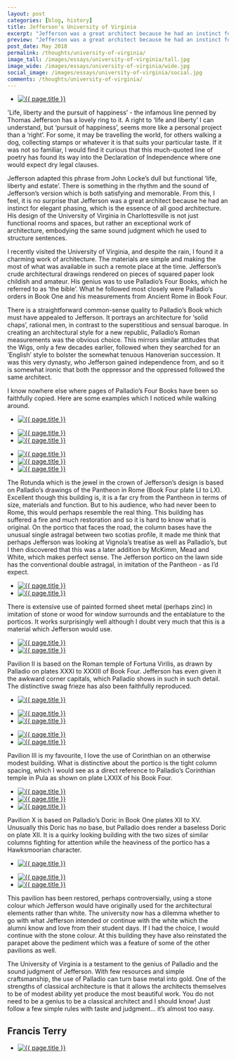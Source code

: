 ```yaml
---
layout: post
categories: [blog, history]
title: Jefferson’s University of Virginia
excerpt: "Jefferson was a great architect because he had an instinct for elegant phasing, which is the essence of all good architecture. His design of the University of Virginia in Charlottesville is an exceptional work of architecture."
preview: "Jefferson was a great architect because he had an instinct for elegant phasing, which is the essence of all good architecture. His design of the University of Virginia in Charlottesville is an exceptional work of architecture."
post_date: May 2018
permalink: /thoughts/university-of-virginia/
image_tall: /images/essays/university-of-virginia/tall.jpg
image_wide: /images/essays/university-of-virginia/wide.jpg
social_image: /images/essays/university-of-virginia/social.jpg
comments: /thoughts/university-of-virginia/
---
```


<ul class="list">
	<li class="full">
		<a class="fancybox" rel="group" href="/images/essays/university-of-virginia/university-of-virginia-01.jpg">
			<img src="/images/essays/university-of-virginia/thumbs/university-of-virginia-01.jpg" alt="{{ page.title }}" />
		</a>
	</li>
</ul>

<p>
	'Life, liberty and the pursuit of happiness’ - the infamous line penned by Thomas Jefferson has a lovely ring to it. A right to ‘life and liberty’ I can understand, but ‘pursuit of happiness’, seems more like a personal project than a ‘right’. For some, it may be travelling the world, for others walking a dog, collecting stamps or whatever it is that suits your particular taste. If it was not so familiar, I would find it curious that this much-quoted line of poetry has found its way into the Declaration of Independence where one would expect dry legal clauses.
</p><p>
	Jefferson adapted this phrase from John Locke’s dull but functional ‘life, liberty and estate’. There is something in the rhythm and the sound of Jefferson’s version which is both satisfying and memorable. From this, I feel, it is no surprise that Jefferson was a great architect because he had an instinct for elegant phasing, which is the essence of all good architecture. His design of the University of Virginia in Charlottesville is not just functional rooms and spaces, but rather an exceptional work of architecture, embodying the same sound judgment which he used to structure sentences.
</p><p>
	I recently visited the University of Virginia, and despite the rain, I found it a charming work of architecture. The materials are simple and making the most of what was available in such a remote place at the time. Jefferson’s crude architectural drawings rendered on pieces of squared paper look childish and amateur. His genius was to use Palladio’s Four Books, which he referred to as ‘the bible’. What he followed most closely were Palladio’s orders in Book One and his measurements from Ancient Rome in Book Four. 
</p><p>
	There is a straightforward common-sense quality to Palladio’s Book which must have appealed to Jefferson. It portrays an architecture for ‘solid chaps’, rational men, in contrast to the superstitious and sensual baroque. In creating an architectural style for a new republic, Palladio’s Roman measurements was the obvious choice. This mirrors similar attitudes that the Wigs, only a few decades earlier, followed when they searched for an ‘English’ style to bolster the somewhat tenuous Hanoverian succession. It was this very dynasty, who Jefferson gained independence from, and so it is somewhat ironic that both the oppressor and the oppressed followed the same architect.
</p><p>
	I know nowhere else where pages of Palladio’s Four Books have been so faithfully copied. Here are some examples which I noticed while walking around.
</p>

<ul class="list">
	<li class="full">
		<a class="fancybox" rel="group" href="/images/essays/university-of-virginia/university-of-virginia-06.jpg">
			<img src="/images/essays/university-of-virginia/thumbs/university-of-virginia-06.jpg" alt="{{ page.title }}" />
		</a>
	</li>
</ul>

<ul class="list">
	<li class="half">
		<a class="fancybox" rel="group" href="/images/essays/university-of-virginia/university-of-virginia-02.jpg">
			<img src="/images/essays/university-of-virginia/thumbs/university-of-virginia-02.jpg" alt="{{ page.title }}" />
		</a>
	</li>
	<li class="half">
		<a class="fancybox" rel="group" href="/images/essays/university-of-virginia/university-of-virginia-12.jpg">
			<img src="/images/essays/university-of-virginia/thumbs/university-of-virginia-12.jpg" alt="{{ page.title }}" />
		</a>
	</li>
</ul>

<ul class="list">
	<li class="third">
		<a class="fancybox" rel="group" href="/images/essays/university-of-virginia/university-of-virginia-03.jpg">
			<img src="/images/essays/university-of-virginia/thumbs/university-of-virginia-03.jpg" alt="{{ page.title }}" />
		</a>
	</li>
	<li class="third">
		<a class="fancybox" rel="group" href="/images/essays/university-of-virginia/university-of-virginia-04.jpg">
			<img src="/images/essays/university-of-virginia/thumbs/university-of-virginia-04.jpg" alt="{{ page.title }}" />
		</a>
	</li>
	<li class="third">
		<a class="fancybox" rel="group" href="/images/essays/university-of-virginia/university-of-virginia-05.jpg">
			<img src="/images/essays/university-of-virginia/thumbs/university-of-virginia-05.jpg" alt="{{ page.title }}" />
		</a>
	</li>
</ul>

<p>
	The Rotunda which is the jewel in the crown of Jefferson’s design is based on Palladio’s drawings of the Pantheon in Rome (Book Four plate LI to LX). Excellent though this building is, it is a far cry from the Pantheon in terms of size, materials and function. But to his audience, who had never been to Rome, this would perhaps resemble the real thing. This building has suffered a fire and much restoration and so it is hard to know what is original. On the portico that faces the road, the column bases have the unusual single astragal between two scotias profile, it made me think that perhaps Jefferson was looking at Vignola’s treatise as well as Palladio’s, but I then discovered that this was a later addition by McKimm, Mead and White, which makes perfect sense. The Jefferson portico on the lawn side has the conventional double astragal, in imitation of the Pantheon - as I’d expect.
</p>

<ul class="list">
	<li class="half">
		<a class="fancybox" rel="group" href="/images/essays/university-of-virginia/university-of-virginia-07.jpg">
			<img src="/images/essays/university-of-virginia/thumbs/university-of-virginia-07.jpg" alt="{{ page.title }}" />
		</a>
	</li>
	<li class="half">
		<a class="fancybox" rel="group" href="/images/essays/university-of-virginia/university-of-virginia-08.jpg">
			<img src="/images/essays/university-of-virginia/thumbs/university-of-virginia-08.jpg" alt="{{ page.title }}" />
		</a>
	</li>
</ul>

<p>
	There is extensive use of painted formed sheet metal (perhaps zinc) in imitation of stone or wood for window surrounds and the entablature to the porticos. It works surprisingly well although I doubt very much that this is a material which Jefferson would use.
</p>

<ul class="list">
	<li class="half">
		<a class="fancybox" rel="group" href="/images/essays/university-of-virginia/university-of-virginia-09.jpg">
			<img src="/images/essays/university-of-virginia/thumbs/university-of-virginia-09.jpg" alt="{{ page.title }}" />
		</a>
	</li>
	<li class="half">
		<a class="fancybox" rel="group" href="/images/essays/university-of-virginia/university-of-virginia-10.jpg">
			<img src="/images/essays/university-of-virginia/thumbs/university-of-virginia-10.jpg" alt="{{ page.title }}" />
		</a>
	</li>
</ul>

<p>
	Pavilion II is based on the Roman temple of Fortuna Virilis, as drawn by Palladio on plates XXXI to XXXIII of Book Four. Jefferson has even given it the awkward corner capitals, which Palladio shows in such in such detail. The distinctive swag frieze has also been faithfully reproduced.
</p>

<ul class="list">
	<li class="full">
		<a class="fancybox" rel="group" href="/images/essays/university-of-virginia/university-of-virginia-11.jpg">
			<img src="/images/essays/university-of-virginia/thumbs/university-of-virginia-11.jpg" alt="{{ page.title }}" />
		</a>
	</li>
</ul>

<ul class="list">
	<li class="half">
		<a class="fancybox" rel="group" href="/images/essays/university-of-virginia/university-of-virginia-16.jpg">
			<img src="/images/essays/university-of-virginia/thumbs/university-of-virginia-16.jpg" alt="{{ page.title }}" />
		</a>
	</li>
	<li class="half">
		<a class="fancybox" rel="group" href="/images/essays/university-of-virginia/university-of-virginia-13.jpg">
			<img src="/images/essays/university-of-virginia/thumbs/university-of-virginia-13.jpg" alt="{{ page.title }}" />
		</a>
	</li>
</ul>
<ul class="list">
	<li class="half">
		<a class="fancybox" rel="group" href="/images/essays/university-of-virginia/university-of-virginia-15.jpg">
			<img src="/images/essays/university-of-virginia/thumbs/university-of-virginia-15.jpg" alt="{{ page.title }}" />
		</a>
	</li>
	<li class="half">
		<a class="fancybox" rel="group" href="/images/essays/university-of-virginia/university-of-virginia-14.jpg">
			<img src="/images/essays/university-of-virginia/thumbs/university-of-virginia-14.jpg" alt="{{ page.title }}" />
		</a>
	</li>
</ul>

<p>
	Pavilion III is my favourite, I love the use of Corinthian on an otherwise modest building. What is distinctive about the portico is the tight column spacing, which I would see as a direct reference to Palladio’s Corinthian temple in Pula as shown on plate LXXIX of his Book Four. 
</p>

<ul class="list">
	<li class="third">
		<a class="fancybox" rel="group" href="/images/essays/university-of-virginia/university-of-virginia-19.jpg">
			<img src="/images/essays/university-of-virginia/thumbs/university-of-virginia-19.jpg" alt="{{ page.title }}" />
		</a>
	</li>
	<li class="third">
		<a class="fancybox" rel="group" href="/images/essays/university-of-virginia/university-of-virginia-18.jpg">
			<img src="/images/essays/university-of-virginia/thumbs/university-of-virginia-18.jpg" alt="{{ page.title }}" />
		</a>
	</li>
	<li class="third">
		<a class="fancybox" rel="group" href="/images/essays/university-of-virginia/university-of-virginia-17.jpg">
			<img src="/images/essays/university-of-virginia/thumbs/university-of-virginia-17.jpg" alt="{{ page.title }}" />
		</a>
	</li>
</ul>

<p>
	Pavilion X is based on Palladio’s Doric in Book One plates XII to XV. Unusually this Doric has no base, but Palladio does render a baseless Doric on plate XII. It is a quirky looking building with the two sizes of similar columns fighting for attention while the heaviness of the portico has a Hawksmoorian character. 
</p>

<ul class="list">
	<li class="full">
		<a class="fancybox" rel="group" href="/images/essays/university-of-virginia/university-of-virginia-20.jpg">
			<img src="/images/essays/university-of-virginia/thumbs/university-of-virginia-20.jpg" alt="{{ page.title }}" />
		</a>
	</li>
</ul>
<ul class="list">
	<li class="half">
		<a class="fancybox" rel="group" href="/images/essays/university-of-virginia/university-of-virginia-21.jpg">
			<img src="/images/essays/university-of-virginia/thumbs/university-of-virginia-21.jpg" alt="{{ page.title }}" />
		</a>
	</li>
	<li class="half">
		<a class="fancybox" rel="group" href="/images/essays/university-of-virginia/university-of-virginia-22.jpg">
			<img src="/images/essays/university-of-virginia/thumbs/university-of-virginia-22.jpg" alt="{{ page.title }}" />
		</a>
	</li>
</ul>

<p>
	This pavilion has been restored, perhaps controversially, using a stone colour which Jefferson would have originally used for the architectural elements rather than white. The university now has a dilemma whether to go with what Jefferson intended or continue with the white which the alumni know and love from their student days. If I had the choice, I would continue with the stone colour. At this building they have also reinstated the parapet above the pediment which was a feature of some of the other pavilions as well.
</p><p>
	The University of Virginia is a testament to the genius of Palladio and the sound judgment of Jefferson. With few resources and simple craftsmanship, the use of Palladio can turn base metal into gold. One of the strengths of classical architecture is that it allows the architects themselves to be of modest ability yet produce the most beautiful work. You do not need to be a genius to be a classical architect and I should know! Just follow a few simple rules with taste and judgment... it’s almost too easy. 
</p>
<h2>
	Francis Terry
</h2>

<ul class="list">
	<li class="full">
		<a class="fancybox" rel="group" href="/images/essays/university-of-virginia/university-of-virginia-23.jpg">
			<img src="/images/essays/university-of-virginia/university-of-virginia-23.jpg" alt="{{ page.title }}" />
		</a>
	</li>
</ul>